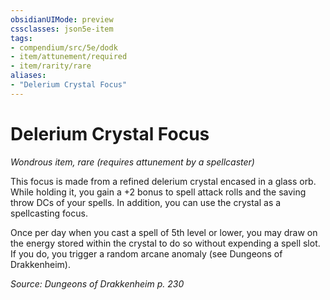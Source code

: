 ```yaml
---
obsidianUIMode: preview
cssclasses: json5e-item
tags:
- compendium/src/5e/dodk
- item/attunement/required
- item/rarity/rare
aliases: 
- "Delerium Crystal Focus"
---
```

# Delerium Crystal Focus
*Wondrous item, rare (requires attunement by a spellcaster)*  


This focus is made from a refined delerium crystal encased in a glass orb. While holding it, you gain a +2 bonus to spell attack rolls and the saving throw DCs of your spells. In addition, you can use the crystal as a spellcasting focus.

Once per day when you cast a spell of 5th level or lower, you may draw on the energy stored within the crystal to do so without expending a spell slot. If you do, you trigger a random arcane anomaly (see Dungeons of Drakkenheim).

*Source: Dungeons of Drakkenheim p. 230*